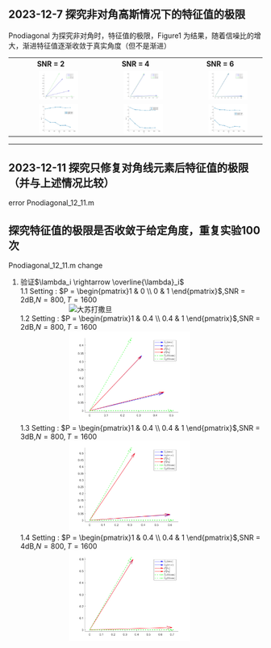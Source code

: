 ## 2023-12-7 探究非对角高斯情况下的特征值的极限

Pnodiagonal 为探究非对角时，特征值的极限，Figure1 为结果，随着信噪比的增大，渐进特征值逐渐收敛于真实角度（但不是渐进）

<table >
    <tr>
        <th> SNR = 2</th>
        <th> SNR = 4</th>
        <th> SNR = 6</th>
    </tr>
    <tr>
        <td ><center><img src="./Figure1/SNR_2.jpg" > </center></td>
        <td ><center><img src="./Figure1/SNR_4.jpg" > </center></td>
        <td ><center><img src="./Figure1/SNR_6.jpg" > </center></td>
    <tr>
        <tr>
        <td ><center><img src="./Figure1/SNR_2-coeff.jpg" > </center></td>
        <td ><center><img src="./Figure1/SNR_4-coeff.jpg" > </center></td>
        <td ><center><img src="./Figure1/SNR_6_coeff.jpg" > </center></td>
    <tr>
</table>


---

## 2023-12-11 探究只修复对角线元素后特征值的极限（并与上述情况比较）
error Pnodiagonal_12_11.m
<style>
img{
    width: 50%;
    padding-left: 20%;
}
</style>
## 探究特征值的极限是否收敛于给定角度，重复实验100次
Pnodiagonal_12_11.m	
change
1. 验证$\lambda_i \rightarrow \overline{\lambda}_i$  
    1.1 Setting :   $P = \begin{pmatrix}1 & 0 \\ 0 & 1 \end{pmatrix}$,SNR = 2dB,$N = 800,T = 1600$  
    ![大苏打撒旦](./Figure2/1.1.bmp)   
    1.2 Setting :   $P = \begin{pmatrix}1 & 0.4 \\ 0.4 & 1 \end{pmatrix}$,SNR = 2dB,$N = 800,T = 1600$  
    ![大苏打撒旦](./Figure2/1_2_1.bmp)  
    1.3 Setting :   $P = \begin{pmatrix}1 & 0.4 \\ 0.4 & 1 \end{pmatrix}$,SNR = 3dB,$N = 800,T = 1600$  
    ![大苏打撒旦](./Figure2/1_2_2.bmp)  
    1.4 Setting :   $P = \begin{pmatrix}1 & 0.4 \\ 0.4 & 1 \end{pmatrix}$,SNR = 4dB,$N = 800,T = 1600$  
    ![大苏打撒旦](./Figure2/1_2_3.bmp)  



